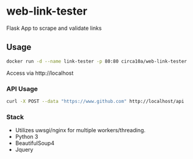 # web-link-tester
Flask App to scrape and validate links

## Usage

```bash
docker run -d --name link-tester -p 80:80 circa10a/web-link-tester
```

Access via http://localhost

### API Usage

```bash
curl -X POST --data "https://www.github.com" http://localhost/api
```
### Stack
- Utilizes uwsgi/nginx for multiple workers/threading.
- Python 3
- BeautifulSoup4
- Jquery
